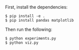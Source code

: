 First, install the dependencies:

```shell
$ pip install -e .
$ pip install pandas matplotlib
```

Then run the following:

```shell
$ python experiments.py
$ python viz.py
```
